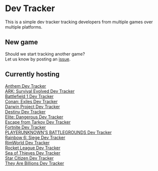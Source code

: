 # Dev Tracker
This is a simple dev tracker tracking developers from multiple games over multiple platforms.

## New game
Should we start tracking another game?  
Let us know by posting an [issue](https://github.com/post-tracker/site/issues/new).

## Currently hosting

[Anthem Dev Tracker](https://developertracker.com/anthem/)  
[ARK: Survival Evolved Dev Tracker](https://arkdevtracker.com)  
[Battlefield 1 Dev Tracker](https://battlefielddevtracker.com)  
[Conan: Exiles Dev Tracker](https://conandevtracker.com)  
[Darwin Project Dev Tracker](https://developertracker.com/darwin-project/)  
[Destiny Dev Tracker](https://destinydevtracker.com)  
[Elite: Dangerous Dev Tracker](https://elitedevtracker.com)  
[Escape from Tarkov Dev Tracker](https://developertracker.com/escape-from-tarkov/)  
[Fortnite Dev Tracker](https://developertracker.com/fortnite/)  
[PLAYERUNKNOWN'S BATTLEGROUNDS Dev Tracker](https://pubgdevtracker.com)  
[Rainbow 6: Siege Dev Tracker](https://developertracker.com/rainbow6/)  
[RimWorld Dev Tracker](https://rimworlddevtracker.com)  
[Rocket League Dev Tracker](https://developertracker.com/rocket-league/)  
[Sea of Thieves Dev Tracker](https://developertracker.com/sea-of-thieves/)  
[Star Citizen Dev Tracker](https://developertracker.com/star-citizen/)  
[They Are Billions Dev Tracker](https://developertracker.com/tab/)  
